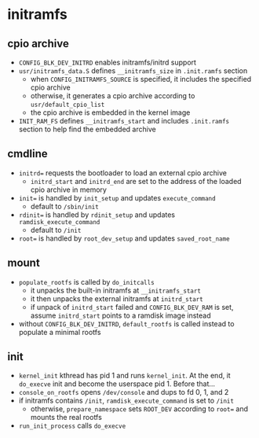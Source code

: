 initramfs
=========

## cpio archive

- `CONFIG_BLK_DEV_INITRD` enables initramfs/initrd support
- `usr/initramfs_data.S` defines `__initramfs_size` in `.init.ramfs` section
  - when `CONFIG_INITRAMFS_SOURCE` is specified, it includes the specified
    cpio archive
  - otherwise, it generates a cpio archive according to
    `usr/default_cpio_list`
  - the cpio archive is embedded in the kernel image
- `INIT_RAM_FS` defines `__initramfs_start` and includes `.init.ramfs` section
  to help find the embedded archive

## cmdline

- `initrd=` requests the bootloader to load an external cpio archive
  - `initrd_start` and `initrd_end` are set to the address of the loaded
    cpio archive in memory
- `init=` is handled by `init_setup` and updates `execute_command`
  - default to `/sbin/init`
- `rdinit=` is handled by `rdinit_setup` and updates `ramdisk_execute_command`
  - default to `/init`
- `root=` is handled by `root_dev_setup` and updates `saved_root_name`

## mount

- `populate_rootfs` is called by `do_initcalls`
  - it unpacks the built-in initramfs at `__initramfs_start`
  - it then unpacks the external initramfs at `initrd_start`
  - if unpack of `initrd_start` failed and `CONFIG_BLK_DEV_RAM` is set, assume
    `initrd_start` points to a ramdisk image instead
- without `CONFIG_BLK_DEV_INITRD`, `default_rootfs` is called instead to
  populate a minimal rootfs

## init

- `kernel_init` kthread has pid 1 and runs `kernel_init`.  At the end, it
  `do_execve` init and become the userspace pid 1.  Before that...
- `console_on_rootfs` opens `/dev/console` and dups to fd 0, 1, and 2
- if initramfs contains `/init`,  `ramdisk_execute_command` is set to `/init`
  - otherwise, `prepare_namespace` sets `ROOT_DEV` according to `root=` and
    mounts the real rootfs
- `run_init_process` calls `do_execve`
